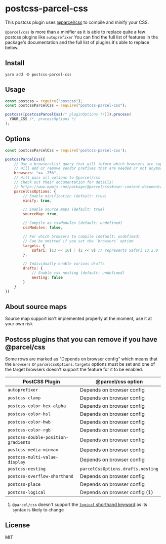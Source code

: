 # postcss-parcel-css

This postcss plugin uses [@parcel/css](https://www.npmjs.com/package/@parcel/css) to compile and minify your CSS.

`@parcel/css` is more than a minifier as it is able to replace quite a few postcss plugins like `autoprefixer` You can find the full list of features in the package's documentation and the full list of plugins it's able to replace below.

## Install

```
yarn add -D postcss-parcel-css
```

## Usage

```javascript
const postcss = require("postcss");
const postcssParcelCss = require("postcss-parcel-css");

postcss([postcssParcelCss(/* pluginOptions */)]).process(
  YOUR_CSS /*, processOptions */
);
```

## Options

```javascript
const postcssParcelCss = require('postcss-parcel-css');

postcssParcelCss({
    // Use a browserslist query that will inform which browsers are supported
    // Will add or remove vendor prefixes that are needed or not anymore
    browsers: ">= .25%",
    // Will pass all options to @parcel/css
    // Check out their documentation for details:
    // https://www.npmjs.com/package/@parcel/css#user-content-documentation
    parcelCssOptions: {
        // Enable minification (default: true)
        minify: true,

        // Enable source maps (default: true)
        sourceMap: true,

        // Compile as cssModules (default: undefined)
        cssModules: false,

        // For which browsers to compile (default: undefined)
        // Can be omitted if you set the `browsers` option
        targets: {
            safari: (13 << 16) | (2 << 8) // represents Safari 13.2.0
        },

        // Individually enable various drafts
        drafts: {
            // Enable css nesting (default: undefined)
            nesting: false
        }
    }
})
```

## About source maps

Source map support isn't implemented properly at the moment, use it at your own risk

## Postcss plugins that you can remove if you have @parcel/css

Some rows are marked as "Depends on browser config" which means that the `browsers` or `parcelCssOptions.targets` options must be set and one of the target browsers doesn't support the feature for it to be enabled.

| PostCSS Plugin                      | @parcel/css option                |
| ----------------------------------- | --------------------------------- |
| `autoprefixer`                      | Depends on browser config         |
| `postcss-clamp`                     | Depends on browser config         |
| `postcss-color-hex-alpha`           | Depends on browser config         |
| `postcss-color-hsl`                 | Depends on browser config         |
| `postcss-color-hwb`                 | Depends on browser config         |
| `postcss-color-rgb`                 | Depends on browser config         |
| `postcss-double-position-gradients` | Depends on browser config         |
| `postcss-media-minmax`              | Depends on browser config         |
| `postcss-multi-value-display`       | Depends on browser config         |
| `postcss-nesting`                   | `parcelCssOptions.drafts.nesting` |
| `postcss-overflow-shorthand`        | Depends on browser config         |
| `postcss-place`                     | Depends on browser config         |
| `postcss-logical`                   | Depends on browser config (1)     |

1. `@parcel/css` doesn't support the [`logical` shorthand keyword](https://drafts.csswg.org/css-logical/#logical-shorthand-keyword) as its syntax is likely to change

## License

MIT
